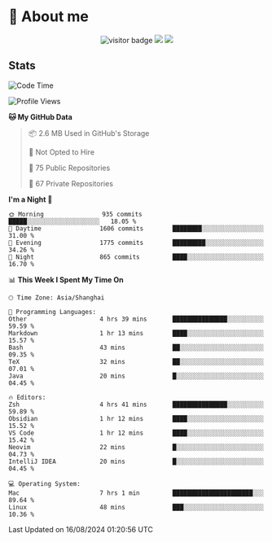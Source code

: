 <!-- ![](https://youpai.roccoshi.top/img/20200804214216.png) -->

# 🧐 About me
 
<p align="center">
<img src="https://visitor-badge.laobi.icu/badge?page_id=Lincest.Lincest&title=hits" alt="visitor badge"/>
<a href="mailto:imroccoshi@gmail.com"><img src="https://img.shields.io/badge/gmail-imroccoshi%40gmail.com-red"></a>
<a href="https://blog.roccoshi.top"><img src="https://img.shields.io/badge/blog-roccoshi-green"></a>
</p>

## Stats

<!--START_SECTION:waka-->
![Code Time](http://img.shields.io/badge/Code%20Time-1%2C466%20hrs%2054%20mins-blue)

![Profile Views](http://img.shields.io/badge/Profile%20Views-1-blue)

**🐱 My GitHub Data** 

> 📦 2.6 MB Used in GitHub's Storage 
 > 
> 🚫 Not Opted to Hire
 > 
> 📜 75 Public Repositories 
 > 
> 🔑 67 Private Repositories 
 > 
**I'm a Night 🦉** 

```text
🌞 Morning                935 commits         █████░░░░░░░░░░░░░░░░░░░░   18.05 % 
🌆 Daytime                1606 commits        ████████░░░░░░░░░░░░░░░░░   31.00 % 
🌃 Evening                1775 commits        █████████░░░░░░░░░░░░░░░░   34.26 % 
🌙 Night                  865 commits         ████░░░░░░░░░░░░░░░░░░░░░   16.70 % 
```


📊 **This Week I Spent My Time On** 

```text
🕑︎ Time Zone: Asia/Shanghai

💬 Programming Languages: 
Other                    4 hrs 39 mins       ███████████████░░░░░░░░░░   59.59 % 
Markdown                 1 hr 13 mins        ████░░░░░░░░░░░░░░░░░░░░░   15.57 % 
Bash                     43 mins             ██░░░░░░░░░░░░░░░░░░░░░░░   09.35 % 
TeX                      32 mins             ██░░░░░░░░░░░░░░░░░░░░░░░   07.01 % 
Java                     20 mins             █░░░░░░░░░░░░░░░░░░░░░░░░   04.45 % 

🔥 Editors: 
Zsh                      4 hrs 41 mins       ███████████████░░░░░░░░░░   59.89 % 
Obsidian                 1 hr 12 mins        ████░░░░░░░░░░░░░░░░░░░░░   15.52 % 
VS Code                  1 hr 12 mins        ████░░░░░░░░░░░░░░░░░░░░░   15.42 % 
Neovim                   22 mins             █░░░░░░░░░░░░░░░░░░░░░░░░   04.73 % 
IntelliJ IDEA            20 mins             █░░░░░░░░░░░░░░░░░░░░░░░░   04.45 % 

💻 Operating System: 
Mac                      7 hrs 1 min         ██████████████████████░░░   89.64 % 
Linux                    48 mins             ███░░░░░░░░░░░░░░░░░░░░░░   10.36 % 
```


 Last Updated on 16/08/2024 01:20:56 UTC
<!--END_SECTION:waka-->


